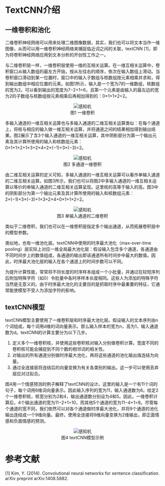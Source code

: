 # TextCNN介绍

## 一维卷积和池化

二维卷积神经网络可以用来处理二维图像数据，其实，我们也可以将文本当作一维图像，从而可以用一维卷积神经网络来捕捉临近词之间的关联，textCNN [1]，即为将卷积神经网络应用到文本分析的开创性工作之一。

与二维卷积层一样，一维卷积层使用一维的互相关运算。在一维互相关运算中，卷积窗口从输入数组的最左方开始，按从左往右的顺序，依次在输入数组上滑动。当卷积窗口滑动到某一位置时，窗口中的输入子数组与核数组按元素相乘并求和，得到输出数组中相应位置的元素。如图1所示，输入是一个宽为7的一维数组，核数组的宽为2。可以看到输出的宽度为7−2+1=6，且第一个元素是由输入的最左边的宽为2的子数组与核数组按元素相乘后再相加得到的：0×1+1×2=2。

<div  align="center">    
 <img src="img/1dcnn.png" alt="感知机" align=center />
</div>
<center>图1 一维卷积</center>

多输入通道的一维互相关运算也与多输入通道的二维互相关运算类似：在每个通道上，将核与相应的输入做一维互相关运算，并将通道之间的结果相加得到输出结果。图2展示了含3个输入通道的一维互相关运算，其中阴影部分为第一个输出元素及其计算所使用的输入和核数组元素：0×1+1×2+1×3+2×4+2×(−1)+3×(−3)=2。

<div  align="center">    
 <img src="img/1dcnn2.png" alt="感知机" align=center />
</div>
<center>图2 多通道一维卷积</center>

由二维互相关运算的定义可知，多输入通道的一维互相关运算可以看作单输入通道的二维互相关运算。如图3所示，我们也可以将图2中多输入通道的一维互相关运算以等价的单输入通道的二维互相关运算呈现。这里核的高等于输入的高。图3中的阴影部分为第一个输出元素及其计算所使用的输入和核数组元素：2×(−1)+3×(−3)+1×3+2×4+0×1+1×2=2。

<div  align="center">    
 <img src="img/1dcnn3.png" alt="感知机" align=center />
</div>
<center>图3 单输入通道的二维卷积</center>

类似于二维卷积，我们也可以在一维卷积层指定多个输出通道，从而拓展卷积层中的模型参数。

类似地，也有一维池化层。textCNN中使用的时序最大池化（max-over-time pooling）层实际上对应一维全局最大池化层：假设输入包含多个通道，各通道由不同时间步上的数值组成，各通道的输出即该通道所有时间步中最大的数值。因此，时序最大池化层的输入在各个通道上的时间步数可以不同。

为提升计算性能，常常将不同长度的时序样本组成一个小批量，并通过在较短序列后附加特殊字符（如0）令批量中各时序样本长度相同。这些人为添加的特殊字符当然是无意义的。由于时序最大池化的主要目的是抓取时序中最重要的特征，它通常能使模型不受人为添加字符的影响。

## textCNN模型

textCNN模型主要使用了一维卷积层和时序最大池化层。假设输入的文本序列由n个词组成，每个词用d维的词向量表示。那么输入样本的宽为n，高为1，输入通道数为d。textCNN的计算主要分为以下几步。

1. 定义多个一维卷积核，并使用这些卷积核对输入分别做卷积计算。宽度不同的卷积核可能会捕捉到不同个数的相邻词的相关性。
2. 对输出的所有通道分别做时序最大池化，再将这些通道的池化输出值连结为向量。
3. 通过全连接层将连结后的向量变换为有关各类别的输出。这一步可以使用丢弃层应对过拟合。

图4用一个情感预测的例子解释了textCNN的设计。这里的输入是一个有11个词的句子，每个词用6维词向量表示。因此输入序列的宽为11，输入通道数为6。给定2个一维卷积核，核宽分别为2和4，输出通道数分别设为4和5。因此，一维卷积计算后，4个输出通道的宽为11−2+1=10，而其他5个通道的宽为11−4+1=8。尽管每个通道的宽不同，我们依然可以对各个通道做时序最大池化，并将9个通道的池化输出连结成一个9维向量。最终，使用全连接将9维向量变换为2维输出，即正面情感和负面情感的预测。

<div  align="center">    
 <img src="img/textcnn.png" alt="感知机" align=center />
</div>
<center>图4 textCNN模型示例</center>

# 参考文献
[1] Kim, Y. (2014). Convolutional neural networks for sentence classification. arXiv preprint arXiv:1408.5882.

